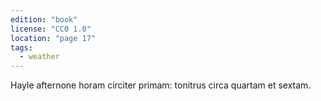 ```yaml
---
edition: "book"
license: "CC0 1.0"
location: "page 17"
tags:
  - weather
---
```

Hayle afternone horam circiter primam: tonitrus circa quartam
et sextam.
